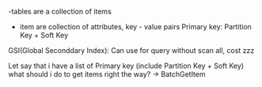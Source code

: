 -tables are a collection of items
  - item are collection of attributes, key - value pairs
Primary key: Partition Key + Soft Key

GSI(Global Seconddary Index): Can use for query without scan all, cost
zzz

Let say that i have a list of Primary key (include Partition Key + Soft Key)
what should i do to get items right the way?
-> BatchGetItem
